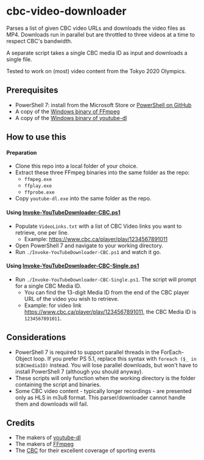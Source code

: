 # cbc-video-downloader
Parses a list of given CBC video URLs and downloads the video files as MP4. Downloads run in parallel but are throttled to three videos at a time to respect CBC's bandwidth.

A separate script takes a single CBC media ID as input and downloads a single file.

Tested to work on (most) video content from the Tokyo 2020 Olympics.

## Prerequisites
* PowerShell 7: install from the Microsoft Store or [PowerShell on GitHub](https://github.com/PowerShell/PowerShell)
* A copy of the [Windows binary of FFmpeg](https://ffmpeg.org/download.html#build-windows)
* A copy of the [Windows binary of youtube-dl](https://yt-dl.org/latest/youtube-dl.exe) 

## How to use this
#### Preparation
* Clone this repo into a local folder of your choice.
* Extract these three FFmpeg binaries into the same folder as the repo:
  * ```ffmpeg.exe```
  * ```ffplay.exe```
  * ```ffprobe.exe```
* Copy ```youtube-dl.exe``` into the same folder as the repo.

#### Using [Invoke-YouTubeDownloader-CBC.ps1](https://github.com/dbensmith/cbc-video-downloader/blob/4421de21b3c6629241dd36281cd345ecb219b7b3/Invoke-YouTubeDownloader-CBC.ps1)
* Populate ```VideoLinks.txt``` with a list of CBC Video links you want to retrieve, one per line.
  * Example: https://www.cbc.ca/player/play/1234567891011
* Open PowerShell 7 and navigate to your working directory.
* Run ```./Invoke-YouTubeDownloader-CBC.ps1``` and watch it go.

#### Using [Invoke-YouTubeDownloader-CBC-Single.ps1](https://github.com/dbensmith/cbc-video-downloader/blob/4421de21b3c6629241dd36281cd345ecb219b7b3/Invoke-YouTubeDownloader-CBC-Single.ps1)
* Run ```./Invoke-YouTubeDownloader-CBC-Single.ps1```. The script will prompt for a single CBC Media ID.
  * You can find the 13-digit Media ID from the end of the CBC player URL of the video you wish to retrieve.
  * Example: for video link https://www.cbc.ca/player/play/1234567891011, the CBC Media ID is ```1234567891011```.

## Considerations
* PowerShell 7 is required to support parallel threads in the ForEach-Object loop. If you prefer PS 5.1, replace this syntax with ```foreach ($_ in $CBCmediaID)``` instead. You will lose parallel downloads, but won't have to install PowerShell 7 (although you should anyway).
* These scripts will only function when the working directory is the folder containing the script and binaries.
* Some CBC video content - typically longer recordings - are presented only as HLS in m3u8 format. This parser/downloader cannot handle them and downloads will fail.

## Credits
* The makers of [youtube-dl](https://github.com/ytdl-org/youtube-dl)
* The makers of [FFmpeg](https://www.ffmpeg.org/)
* The [CBC](https://www.cbc.ca/) for their excellent coverage of sporting events
